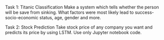 Task 1: Titanic Classification
Make a system which tells whether the person will be save from sinking. What factors were most likely lead to success-socio-economic status, age, gender and more.

Task 2: Stock Prediction
Take stock price of any company you want and predicts its price by using LSTM. Use only Jupyter notebook code.
